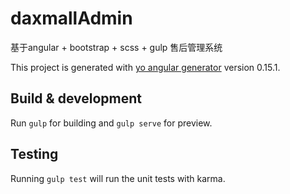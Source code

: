 # daxmallAdmin

基于angular + bootstrap + scss + gulp 售后管理系统

This project is generated with [yo angular generator](https://github.com/yeoman/generator-angular)
version 0.15.1.

## Build & development

Run `gulp` for building and `gulp serve` for preview.

## Testing

Running `gulp test` will run the unit tests with karma.
